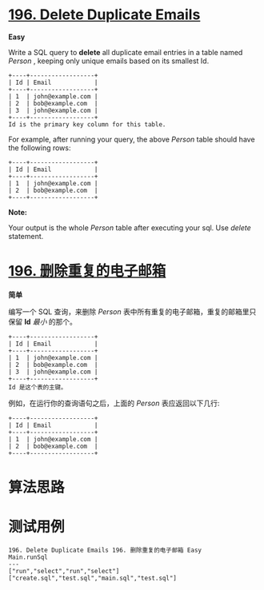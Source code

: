 # [196. Delete Duplicate Emails][enTitle]

**Easy**

Write a SQL query to **delete**  all duplicate email entries in a table named  *Person* , keeping only unique emails based on its smallest Id.

```
+----+------------------+
| Id | Email            |
+----+------------------+
| 1  | john@example.com |
| 2  | bob@example.com  |
| 3  | john@example.com |
+----+------------------+
Id is the primary key column for this table.

```

For example, after running your query, the above  *Person*  table should have the following rows:

```
+----+------------------+
| Id | Email            |
+----+------------------+
| 1  | john@example.com |
| 2  | bob@example.com  |
+----+------------------+

```

**Note:** 

Your output is the whole  *Person*  table after executing your sql. Use  *delete*  statement.


# [196. 删除重复的电子邮箱][cnTitle]

**简单**

编写一个 SQL 查询，来删除  *Person*  表中所有重复的电子邮箱，重复的邮箱里只保留 **Id**  *最小* 的那个。

```
+----+------------------+
| Id | Email            |
+----+------------------+
| 1  | john@example.com |
| 2  | bob@example.com  |
| 3  | john@example.com |
+----+------------------+
Id 是这个表的主键。

```

例如，在运行你的查询语句之后，上面的  *Person*  表应返回以下几行:

```
+----+------------------+
| Id | Email            |
+----+------------------+
| 1  | john@example.com |
| 2  | bob@example.com  |
+----+------------------+

```




# 算法思路

# 测试用例
```
196. Delete Duplicate Emails 196. 删除重复的电子邮箱 Easy
Main.runSql
---
["run","select","run","select"]
["create.sql","test.sql","main.sql","test.sql"]
```

[enTitle]: https://leetcode.com/problems/delete-duplicate-emails/
[cnTitle]: https://leetcode-cn.com/problems/delete-duplicate-emails/
